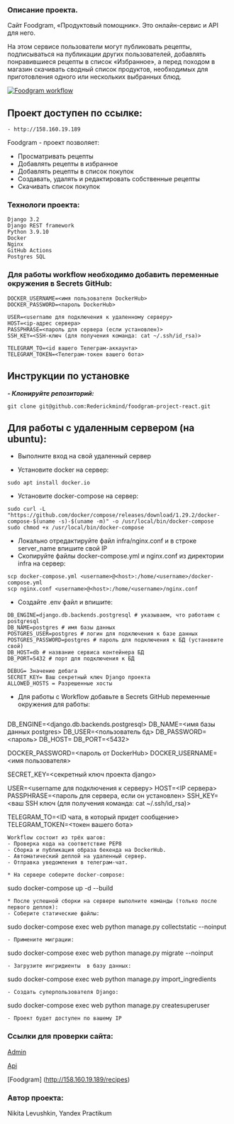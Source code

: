 ### Описание проекта.
Сайт Foodgram, «Продуктовый помощник». Это онлайн-сервис и API для него.

На этом сервисе пользователи могут публиковать рецепты, подписываться на публикации других пользователей, добавлять понравившиеся рецепты в список «Избранное», а перед походом в магазин скачивать сводный список продуктов, необходимых для приготовления одного или нескольких выбранных блюд.

[![Foodgram workflow](https://github.com/RederickMind/foodgram-project-react/actions/workflows/foodgram_workflow.yml/badge.svg)](https://github.com/RederickMind/foodgram-project-react/actions/workflows/foodgram_workflow.yml)

## Проект доступен по ссылке:

```
- http://158.160.19.189
```

Foodgram - проект позволяет:

- Просматривать рецепты
- Добавлять рецепты в избранное
- Добавлять рецепты в список покупок
- Создавать, удалять и редактировать собственные рецепты
- Скачивать список покупок

### Технологи проекта:
```
Django 3.2
Django REST framework
Python 3.9.10
Docker
Nginx
GitHub Actions
Postgres SQL
```

### Для работы workflow необходимо добавить переменные окружения в Secrets GitHub:
```
DOCKER_USERNAME=<имя пользователя DockerHub>
DOCKER_PASSWORD=<пароль DockerHub>

USER=<username для подключения к удаленному серверу>
HOST=<ip-адрес сервера>
PASSPHRASE=<пароль для сервера (если установлен)>
SSH_KEY=<SSH-ключ (для получения команда: cat ~/.ssh/id_rsa)>

TELEGRAM_TO=<id вашего Телеграм-аккаунта>
TELEGRAM_TOKEN=<Телеграм-токен вашего бота>
```

## Инструкции по установке
***- Клонируйте репозиторий:***
```
git clone git@github.com:Rederickmind/foodgram-project-react.git
```

## Для работы с удаленным сервером (на ubuntu):
* Выполните вход на свой удаленный сервер

* Установите docker на сервер:
```
sudo apt install docker.io 
```
* Установите docker-compose на сервер:
```
sudo curl -L "https://github.com/docker/compose/releases/download/1.29.2/docker-compose-$(uname -s)-$(uname -m)" -o /usr/local/bin/docker-compose
sudo chmod +x /usr/local/bin/docker-compose
```
* Локально отредактируйте файл infra/nginx.conf и в строке server_name впишите свой IP
* Скопируйте файлы docker-compose.yml и nginx.conf из директории infra на сервер:
```
scp docker-compose.yml <username>@<host>:/home/<username>/docker-compose.yml
scp nginx.conf <username>@<host>:/home/<username>/nginx.conf
```

* Cоздайте .env файл и впишите:
```
DB_ENGINE=django.db.backends.postgresql # указываем, что работаем с postgresql
DB_NAME=postgres # имя базы данных
POSTGRES_USER=postgres # логин для подключения к базе данных
POSTGRES_PASSWORD=postgres # пароль для подключения к БД (установите свой)
DB_HOST=db # название сервиса контейнера БД
DB_PORT=5432 # порт для подключения к БД

DEBUG= Значение дебага
SECRET_KEY= Ваш секретный ключ Django проекта
ALLOWED_HOSTS = Разрешенные хосты
```
* Для работы с Workflow добавьте в Secrets GitHub переменные окружения для работы:
    ```
DB_ENGINE=<django.db.backends.postgresql>
DB_NAME=<имя базы данных postgres>
DB_USER=<пользователь бд>
DB_PASSWORD=<пароль>
DB_HOST=<db>
DB_PORT=<5432>
    
DOCKER_PASSWORD=<пароль от DockerHub>
DOCKER_USERNAME=<имя пользователя>
    
SECRET_KEY=<секретный ключ проекта django>

USER=<username для подключения к серверу>
HOST=<IP сервера>
PASSPHRASE=<пароль для сервера, если он установлен>
SSH_KEY=<ваш SSH ключ (для получения команда: cat ~/.ssh/id_rsa)>

TELEGRAM_TO=<ID чата, в который придет сообщение>
TELEGRAM_TOKEN=<токен вашего бота>
```
Workflow состоит из трёх шагов:
- Проверка кода на соответствие PEP8
- Сборка и публикация образа бекенда на DockerHub.
- Автоматический деплой на удаленный сервер.
- Отправка уведомления в телеграм-чат.  
  
* На сервере соберите docker-compose:
```
sudo docker-compose up -d --build
```
* После успешной сборки на сервере выполните команды (только после первого деплоя):
- Соберите статические файлы:
```
sudo docker-compose exec web python manage.py collectstatic --noinput
```
- Примените миграции:
```
sudo docker-compose exec web python manage.py migrate --noinput
```
- Загрузите ингридиенты  в базу данных:
```
sudo docker-compose exec web python manage.py import_ingredients
```
- Создать суперпользователя Django:
```
sudo docker-compose exec web python manage.py createsuperuser
```
- Проект будет доступен по вашему IP

```

### Ссылки для проверки сайта:

[Admin](http://158.160.19.189/admin/login/?next=/admin/)

[Api](http://158.160.19.189/api/)

[Foodgram] (http://158.160.19.189/recipes)

### Автор проекта:
Nikita Levushkin, Yandex Practikum
